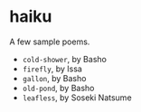 haiku
=====

A few sample poems.

- `cold-shower`, by Basho
- `firefly`, by Issa
- `gallon`, by Basho
- `old-pond`, by Basho
- `leafless`, by Soseki Natsume
